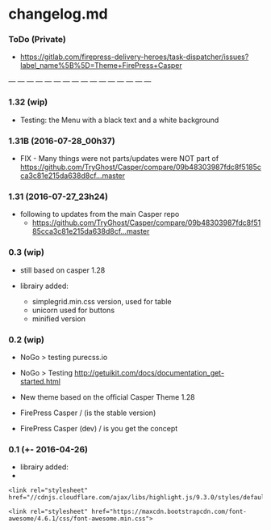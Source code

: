 # changelog.md

### ToDo (Private)

- https://gitlab.com/firepress-delivery-heroes/task-dispatcher/issues?label_name%5B%5D=Theme+FirePress+Casper

— — — — — — — — — — — — — — — —

### 1.32 (wip)

- Testing: the Menu with a black text and a white background

### 1.31B (2016-07-28_00h37)
- FIX - Many things were not parts/updates were NOT part of https://github.com/TryGhost/Casper/compare/09b48303987fdc8f5185cca3c81e215da638d8cf...master

### 1.31 (2016-07-27_23h24)
- following to updates from the main Casper repo
	- https://github.com/TryGhost/Casper/compare/09b48303987fdc8f5185cca3c81e215da638d8cf...master

### 0.3 (wip)
- still based on casper 1.28

- librairy added:
	- simplegrid.min.css version, used for table
	- unicorn used for buttons
	- minified version

    <link rel="stylesheet" type="text/css" href="/assets/css/screen.min.css" />

    <!-- CSS simplegrid @_pascalandy -->
    <link rel="stylesheet" type="text/css" href="/assets/custom-firepress/css-simplegrid/simplegrid.min.css" />
    <!-- CSS unicorn-ui @_pascalandy -->
    <link rel="stylesheet" type="text/css" href="/assets/custom-firepress/css-unicorn/buttons.min.css" />
    <!-- CSS font-awesome @_pascalandy -->

### 0.2 (wip)
- NoGo > testing purecss.io

- NoGo > Testing http://getuikit.com/docs/documentation_get-started.html

- New theme based on the official Casper Theme 1.28
- FirePress Casper / (is the stable version)
- FirePress Casper (dev) / is you get the concept


### 0.1 (+- 2016-04-26)

- librairy added:
- 
<!-- CSS Code syntax highlightjs /added by Pascal -->
    <link rel="stylesheet" href="//cdnjs.cloudflare.com/ajax/libs/highlight.js/9.3.0/styles/default.min.css">

<!-- CSS font-awesome /added by Pascal -->
    <link rel="stylesheet" href="https://maxcdn.bootstrapcdn.com/font-awesome/4.6.1/css/font-awesome.min.css">

